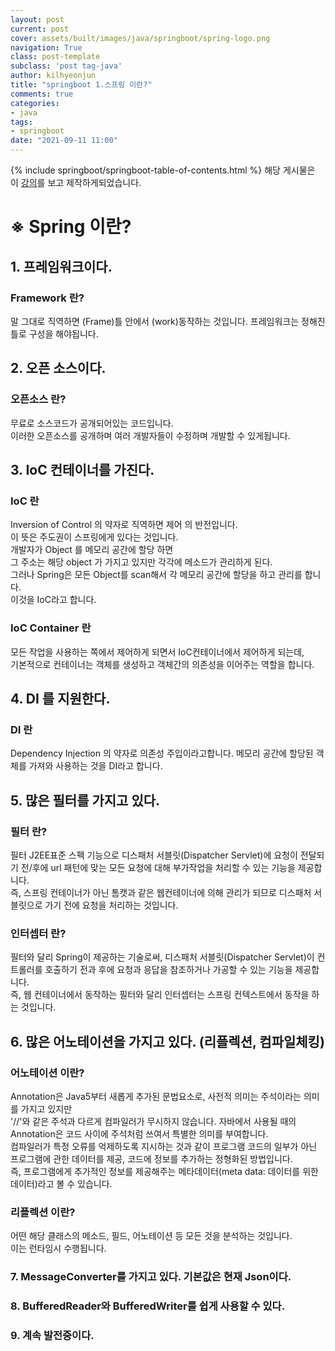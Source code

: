 ```yaml
---
layout: post
current: post
cover: assets/built/images/java/springboot/spring-logo.png
navigation: True
class: post-template
subclass: 'post tag-java'
author: kilhyeonjun
title: "springboot 1.스프링 이란?"
comments: true
categories:
- java
tags:
- springboot
date: "2021-09-11 11:00"
---
```

{% include springboot/springboot-table-of-contents.html %}
해당 게시물은 이 [강의](https://edu.goorm.io/learn/lecture/24604/스프링부트-개념정리)를 보고 제작하게되었습니다.
# ※ Spring 이란?
## 1. 프레임워크이다.  
### Framework 란?  
말 그대로 직역하면 (Frame)틀 안에서 (work)동작하는 것입니다.
프레임워크는 정해진 틀로 구성을 해야됩니다.
## 2. 오픈 소스이다.
### 오픈소스 란?  
무료로 소스코드가 공개되어있는 코드입니다.  
이러한 오픈소스를 공개하며 여러 개발자들이 수정하며 개발할 수 있게됩니다.
## 3. IoC 컨테이너를 가진다.
### IoC 란
Inversion of Control 의 약자로 직역하면 제어 의 반전입니다.  
이 뜻은 주도권이 스프링에게 있다는 것입니다.  
개발자가 Object 를 메모리 공간에 할당 하면  
그 주소는 해당 object 가 가지고 있지만 각각에 메소드가 관리하게 된다.  
그러나 Spring은 모든 Object를 scan해서 각 메모리 공간에 할당을 하고 관리를 합니다.  
이것을 IoC라고 합니다.
### IoC Container 란
모든 작업을 사용하는 쪽에서 제어하게 되면서 IoC컨테이너에서 제어하게 되는데,   
기본적으로 컨테이너는 객체를 생성하고 객체간의 의존성을 이어주는 역할을 합니다.
## 4. DI 를 지원한다.
### DI 란
Dependency Injection 의 약자로 의존성 주입이라고합니다.
메모리 공간에 할당된 객체를 가져와 사용하는 것을 DI라고 합니다.
## 5. 많은 필터를 가지고 있다.
### 필터 란?
필터 J2EE표준 스펙 기능으로 디스패처 서블릿(Dispatcher Servlet)에 요청이 전달되기 전/후에 url 패턴에 맞는 모든 요청에 대해 부가작업을 처리할 수 있는 기능을 제공합니다.   
즉, 스프링 컨테이너가 아닌 톰캣과 같은 웹컨테이너에 의해 관리가 되므로 디스패처 서블릿으로 가기 전에 요청을 처리하는 것입니다.
### 인터셉터 란?
필터와 달리 Spring이 제공하는 기술로써, 디스패처 서블릿(Dispatcher Servlet)이 컨트롤러를 호출하기 전과 후에 요청과 응답을 참조하거나 가공할 수 있는 기능을 제공합니다.   
즉, 웹 컨테이너에서 동작하는 필터와 달리 인터셉터는 스프링 컨텍스트에서 동작을 하는 것입니다.
## 6. 많은 어노테이션을 가지고 있다. (리플렉션, 컴파일체킹)
### 어노테이션 이란?
Annotation은 Java5부터 새롭게 추가된 문법요소로, 사전적 의미는 주석이라는 의미를 가지고 있지만   
'//'와 같은 주석과 다르게 컴파일러가 무시하지 않습니다.
자바에서 사용될 때의 Annotation은 코드 사이에 주석처럼 쓰여서 특별한 의미를 부여합니다.  
컴파일러가 특정 오류를 억제하도록 지시하는 것과 같이 프로그램 코드의 일부가 아닌 프로그램에 관한 데이터를 제공, 코드에 정보를 추가하는 정형화된 방법입니다.  
즉, 프로그램에게 추가적인 정보를 제공해주는 메타데이터(meta data: 데이터를 위한 데이터)라고 볼 수 있습니다.

### 리플렉션 이란?
어떤 해당 클래스의 메소드, 필드, 어노테이션 등 모든 것을 분석하는 것입니다.  
이는 런타임시 수행됩니다.
### 7. MessageConverter를 가지고 있다. 기본값은 현재 Json이다.
### 8. BufferedReader와 BufferedWriter를 쉽게 사용할 수 있다.
### 9. 계속 발전중이다.